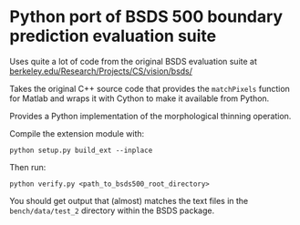 # Python port of BSDS 500 boundary prediction evaluation suite

Uses quite a lot of code from the original BSDS evaluation suite at
[berkeley.edu/Research/Projects/CS/vision/bsds/](https://www2.eecs.berkeley.edu/Research/Projects/CS/vision/bsds/)


Takes the original C++ source code that provides the `matchPixels` function for Matlab
and wraps it with Cython to make it available from Python.

Provides a Python implementation of the morphological thinning operation.

Compile the extension module with:

`python setup.py build_ext --inplace`

Then run:

`python verify.py <path_to_bsds500_root_directory>`

You should get output that (almost) matches the text files in the
`bench/data/test_2` directory within the BSDS package.
